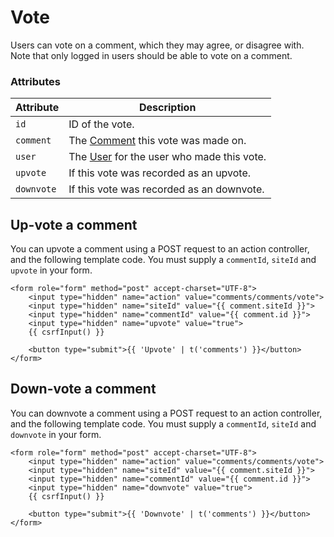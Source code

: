 # Vote

Users can vote on a comment, which they may agree, or disagree with. Note that only logged in users should be able to vote on a comment.

### Attributes

Attribute | Description
--- | ---
`id` | ID of the vote.
`comment` | The [Comment](docs:developers/comment) this vote was made on.
`user` | The [User](https://docs.craftcms.com/api/v3/craft-elements-user.html) for the user who made this vote.
`upvote` | If this vote was recorded as an upvote.
`downvote` | If this vote was recorded as an downvote.

## Up-vote a comment

You can upvote a comment using a POST request to an action controller, and the following template code. You must supply a `commentId`, `siteId` and `upvote` in your form.

```twig
<form role="form" method="post" accept-charset="UTF-8">
    <input type="hidden" name="action" value="comments/comments/vote">
    <input type="hidden" name="siteId" value="{{ comment.siteId }}">
    <input type="hidden" name="commentId" value="{{ comment.id }}">
    <input type="hidden" name="upvote" value="true">
    {{ csrfInput() }}

    <button type="submit">{{ 'Upvote' | t('comments') }}</button>
</form>
```

## Down-vote a comment

You can downvote a comment using a POST request to an action controller, and the following template code. You must supply a `commentId`, `siteId` and `downvote` in your form.

```twig
<form role="form" method="post" accept-charset="UTF-8">
    <input type="hidden" name="action" value="comments/comments/vote">
    <input type="hidden" name="siteId" value="{{ comment.siteId }}">
    <input type="hidden" name="commentId" value="{{ comment.id }}">
    <input type="hidden" name="downvote" value="true">
    {{ csrfInput() }}

    <button type="submit">{{ 'Downvote' | t('comments') }}</button>
</form>
```
